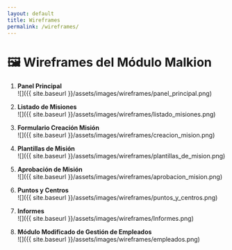 ```yaml
---
layout: default
title: Wireframes
permalink: /wireframes/
---
```


# 🖼️ Wireframes del Módulo Malkion

1. **Panel Principal**  
   ![]({{ site.baseurl }}/assets/images/wireframes/panel_principal.png)

2. **Listado de Misiones**  
   ![]({{ site.baseurl }}/assets/images/wireframes/listado_misiones.png)

3. **Formulario Creación Misión**  
   ![]({{ site.baseurl }}/assets/images/wireframes/creacion_mision.png)

4. **Plantillas de Misión**  
   ![]({{ site.baseurl }}/assets/images/wireframes/plantillas_de_mision.png)

5. **Aprobación de Misión**  
   ![]({{ site.baseurl }}/assets/images/wireframes/aprobacion_mision.png)

6. **Puntos y Centros**  
   ![]({{ site.baseurl }}/assets/images/wireframes/puntos_y_centros.png)

7. **Informes**  
   ![]({{ site.baseurl }}/assets/images/wireframes/Informes.png)

8. **Módulo Modificado de Gestión de Empleados**  
   ![]({{ site.baseurl }}/assets/images/wireframes/empleados.png)
